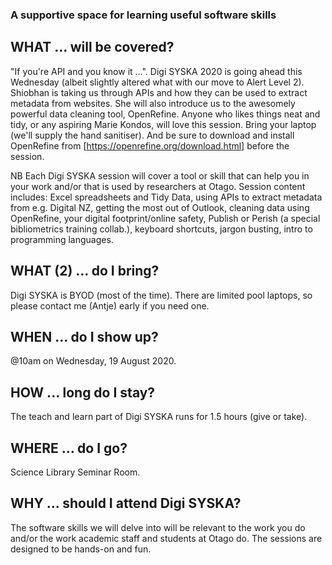 ### A supportive space for learning useful software skills

## WHAT ... will be covered?
"If you're API and you know it ...". Digi SYSKA 2020 is going ahead this Wednesday (albeit slightly altered what with our move to Alert Level 2). Shiobhan is taking us through APIs and how they can be used to extract metadata from websites. She will also introduce us to the awesomely powerful data cleaning tool, OpenRefine. Anyone who likes things neat and tidy, or any aspiring Marie Kondos, will love this session. Bring your laptop (we'll supply the hand sanitiser). And be sure to download and install OpenRefine from [https://openrefine.org/download.html] before the session. 

NB Each Digi SYSKA session will cover a tool or skill that can help you in your work and/or that is used by researchers at Otago. Session content includes: Excel spreadsheets and Tidy Data, using APIs to extract metadata from e.g. Digital NZ, getting the most out of Outlook, cleaning data using OpenRefine, your digital footprint/online safety, Publish or Perish (a special bibliometrics training collab.), keyboard shortcuts, jargon busting, intro to programming languages.   

## WHAT (2) ... do I bring?
Digi SYSKA is BYOD (most of the time). There are limited pool laptops, so please contact me (Antje) early if you need one. 

## WHEN ... do I show up?
@10am on Wednesday, 19 August 2020. 

## HOW ... long do I stay?
The teach and learn part of Digi SYSKA runs for 1.5 hours (give or take).

## WHERE ... do I go?
Science Library Seminar Room.

## WHY ... should I attend Digi SYSKA?
The software skills we will delve into will be relevant to the work you do and/or the work academic staff and students at Otago do. The sessions are designed to be hands-on and fun. 


